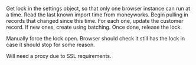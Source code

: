 Get lock in the settings object, so that only one browser instance can run at a time.
Read the last known import time from moneyworks.
Begin pulling in records that changed since this time.
For each one, update the customer record.  If new ones, create using batching.
Once done, release the lock.

Manually force the lock open.  Browser should check it still has the lock in case it should stop for some reason.

Will need a proxy due to SSL requirements.